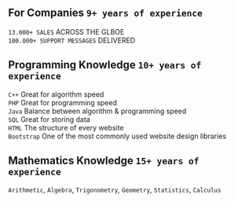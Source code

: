 ## For Companies `9+ years of experience`
`13.000+ SALES` ACROSS THE GLBOE<br>
`100.000+ SUPPORT MESSAGES` DELIVERED

## Programming Knowledge `10+ years of experience`
`C++` Great for algorithm speed<br>
`PHP` Great for programming speed<br>
`Java` Balance between algorithm & programming speed<br>
`SQL` Great for storing data<br>
`HTML` The structure of every website<br>
`Bootstrap` One of the most commonly used website design libraries

## Mathematics Knowledge `15+ years of experience`
`Arithmetic`, `Algebra`, `Trigonometry`, `Geometry`, `Statistics`, `Calculus`

